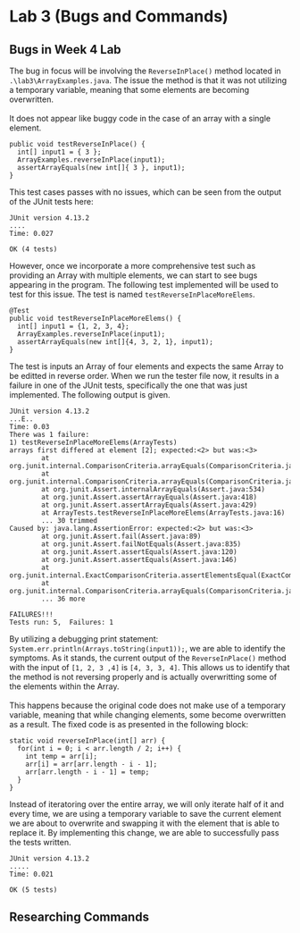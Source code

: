 # Lab 3 (Bugs and Commands)

## Bugs in Week 4 Lab

The bug in focus will be involving the ```ReverseInPlace()``` method located in ```.\lab3\ArrayExamples.java```. The issue the method is that it was not utilizing a temporary variable, meaning that some elements are becoming overwritten. <br>
<br>
It does not appear like buggy code in the case of an array with a single element.
```
public void testReverseInPlace() {
  int[] input1 = { 3 };
  ArrayExamples.reverseInPlace(input1);
  assertArrayEquals(new int[]{ 3 }, input1);
}
```
This test cases passes with no issues, which can be seen from the output of the JUnit tests here:
```
JUnit version 4.13.2
....
Time: 0.027

OK (4 tests)
```
However, once we incorporate a more comprehensive test such as providing an Array with multiple elements, we can start to see bugs appearing in the program. The following test implemented will be used to test for this issue. The test is named ```testReverseInPlaceMoreElems```.
```
@Test
public void testReverseInPlaceMoreElems() {
  int[] input1 = {1, 2, 3, 4};
  ArrayExamples.reverseInPlace(input1);
  assertArrayEquals(new int[]{4, 3, 2, 1}, input1);
}
```
The test is inputs an Array of four elements and expects the same Array to be editted in reverse order. When we run the tester file now, it results in a failure in one of the JUnit tests, specifically the one that was just implemented. The following output is given.
```
JUnit version 4.13.2
...E..
Time: 0.03
There was 1 failure:
1) testReverseInPlaceMoreElems(ArrayTests)
arrays first differed at element [2]; expected:<2> but was:<3>
        at org.junit.internal.ComparisonCriteria.arrayEquals(ComparisonCriteria.java:78)
        at org.junit.internal.ComparisonCriteria.arrayEquals(ComparisonCriteria.java:28)
        at org.junit.Assert.internalArrayEquals(Assert.java:534)
        at org.junit.Assert.assertArrayEquals(Assert.java:418)
        at org.junit.Assert.assertArrayEquals(Assert.java:429)
        at ArrayTests.testReverseInPlaceMoreElems(ArrayTests.java:16)
        ... 30 trimmed
Caused by: java.lang.AssertionError: expected:<2> but was:<3>
        at org.junit.Assert.fail(Assert.java:89)
        at org.junit.Assert.failNotEquals(Assert.java:835)
        at org.junit.Assert.assertEquals(Assert.java:120)
        at org.junit.Assert.assertEquals(Assert.java:146)
        at org.junit.internal.ExactComparisonCriteria.assertElementsEqual(ExactComparisonCriteria.java:8)
        at org.junit.internal.ComparisonCriteria.arrayEquals(ComparisonCriteria.java:76)
        ... 36 more

FAILURES!!!
Tests run: 5,  Failures: 1
```
By utilizing a debugging print statement: ```System.err.println(Arrays.toString(input1));```, we are able to identify the symptoms. As it stands, the current output of the ```ReverseInPlace()``` method with the input of ```[1, 2, 3 ,4]``` is ```[4, 3, 3, 4]```. This allows us to identify that the method is not reversing properly and is actually overwritting some of the elements within the Array.<br>
<br>
This happens because the original code does not make use of a temporary variable, meaning that while changing elements, some become overwritten as a result. The fixed code is as presented in the following block:
```
static void reverseInPlace(int[] arr) {
  for(int i = 0; i < arr.length / 2; i++) {
    int temp = arr[i];
    arr[i] = arr[arr.length - i - 1];
    arr[arr.length - i - 1] = temp;
  }
}
```
Instead of iteratoring over the entire array, we will only iterate half of it and every time, we are using a temporary variable to save the current element we are about to overwrite and swapping it with the element that is able to replace it. By implementing this change, we are able to successfully pass the tests written.

```
JUnit version 4.13.2
.....
Time: 0.021

OK (5 tests)
```

## Researching Commands
